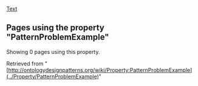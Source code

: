[Text](../Type/Text "Type:Text")




  


## Pages using the property "PatternProblemExample"


Showing 0 pages using this property.



Retrieved from "[http://ontologydesignpatterns.org/wiki/Property:PatternProblemExample](../Property/PatternProblemExample)"